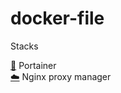 # docker-file

Stacks

[🧊](/portainer/docker-compose.yaml) Portainer <br>
[☁️](/nginx-proxy-manager/docker-compose.yaml) Nginx proxy manager